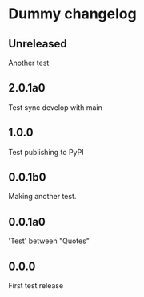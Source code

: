 # Dummy changelog

## Unreleased

Another test

## 2.0.1a0

Test sync develop with main

## 1.0.0

Test publishing to PyPI

## 0.0.1b0

Making another test.

## 0.0.1a0

'Test' between "Quotes"

## 0.0.0

First test release
